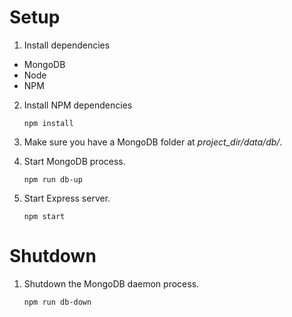 # Setup
1. Install dependencies
 - MongoDB
 - Node
 - NPM

2. Install NPM dependencies
    ```
    npm install
    ```

3. Make sure you have a MongoDB folder at _project\_dir/data/db/_.
4. Start MongoDB process.
    ```
    npm run db-up
    ```

5. Start Express server.
    ```
    npm start
    ```

# Shutdown
1. Shutdown the MongoDB daemon process.
    ```
    npm run db-down
    ```